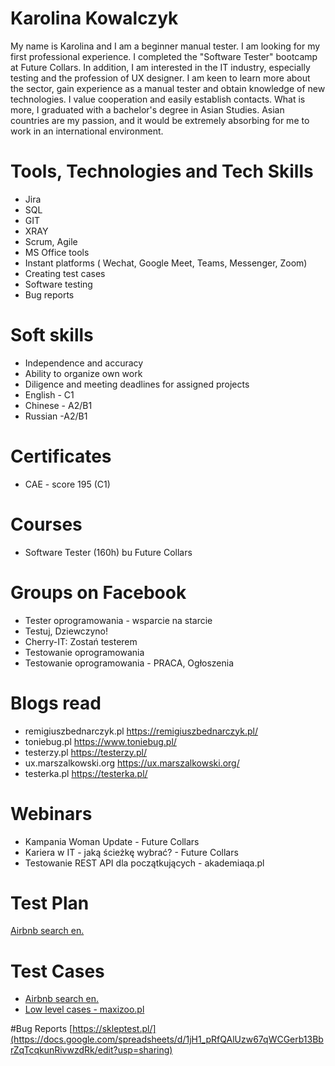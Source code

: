 # Karolina Kowalczyk 
My name is Karolina and I am a beginner manual tester. I am looking for my first professional
experience. I completed the "Software Tester" bootcamp at Future Collars. In addition, I am
interested in the IT industry, especially testing and the profession of UX designer. I am keen to learn more about the sector, gain
experience as a manual tester and obtain knowledge of new technologies. I
value cooperation and easily establish contacts. What is more, I graduated with a
bachelor's degree in Asian Studies. Asian countries are my passion, and it
would be extremely absorbing for me to work in an international environment.

# Tools, Technologies and Tech Skills
* Jira
* SQL
* GIT
* XRAY
* Scrum, Agile
* MS Office tools
* Instant platforms ( Wechat, Google Meet, Teams, Messenger, Zoom)
* Creating test cases
* Software testing
* Bug reports

# Soft skills
* Independence and accuracy
* Ability to organize own work
* Diligence and meeting deadlines for assigned projects
* English - C1
* Chinese - A2/B1
* Russian -A2/B1

# Certificates
* CAE - score 195 (C1)

# Courses
* Software Tester (160h) bu Future Collars

# Groups on Facebook 
* Tester oprogramowania - wsparcie na starcie
* Testuj, Dziewczyno!
* Cherry-IT: Zostań testerem
* Testowanie oprogramowania
* Testowanie oprogramowania - PRACA, Ogłoszenia 

# Blogs read
* remigiuszbednarczyk.pl https://remigiuszbednarczyk.pl/
* toniebug.pl https://www.toniebug.pl/
* testerzy.pl https://testerzy.pl/
* ux.marszalkowski.org https://ux.marszalkowski.org/
* testerka.pl https://testerka.pl/

# Webinars
* Kampania Woman Update - Future Collars
* Kariera w IT - jaką ścieżkę wybrać? - Future Collars
* Testowanie REST API dla początkujących - akademiaqa.pl

# Test Plan
[Airbnb search en.](https://docs.google.com/document/d/1Yy6sA0gNywQ3C3Z8EiK_jIw3a7V1SsapYeEijxxY0_0/edit?usp=sharing)

# Test Cases
* [Airbnb search en.](https://docs.google.com/spreadsheets/d/1nYqIkpA3WqM1HP7eOgEOrDMeg3UF66OTCdkpCDTqnIM/edit?usp=sharing)
* [Low level cases - maxizoo.pl](https://docs.google.com/document/d/1Dk7pe1SSGNgS7GZuRp4q9b2oHPWP94ZJ6qDoTYXUvx4/edit?usp=sharing) 

#Bug Reports
[https://skleptest.pl/](https://docs.google.com/spreadsheets/d/1jH1_pRfQAlUzw67qWCGerb13BbrZqTcqkunRivwzdRk/edit?usp=sharing)
